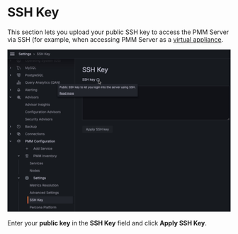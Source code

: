 # SSH Key

This section lets you upload your public SSH key to access the PMM Server via SSH (for example, when accessing PMM Server as a [virtual appliance](../install-pmm/install-pmm-server/baremetal/virtual/index.md).

![!](../_images/PMM_Settings_SSH_Key.jpg)

Enter your **public key** in the **SSH Key** field and click **Apply SSH Key**.